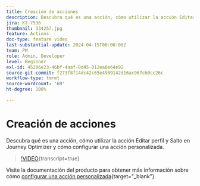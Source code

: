 ```yaml
---
title: Creación de acciones
description: Descubra qué es una acción, cómo utilizar la acción Editar perfil y Salto en Journey Optimizer y cómo configurar una acción personalizada.
jira: KT-7536
thumbnail: 334257.jpg
feature: Actions
doc-type: feature video
last-substantial-update: 2024-04-15T00:00:00Z
team: PM
role: Admin, Developer
level: Beginner
exl-id: 45206e23-46bf-4aaf-8d45-012ea0e64e92
source-git-commit: f273f8f14dc42c65e4989142d16ac967cb0cc26c
workflow-type: tm+mt
source-wordcount: '69'
ht-degree: 100%

---
```


# Creación de acciones

Descubra qué es una acción, cómo utilizar la acción Editar perfil y Salto en Journey Optimizer y cómo configurar una acción personalizada.

>[!VIDEO](https://video.tv.adobe.com/v/3430277?quality=12&learn=on&captions=spa){transcript=true}

Visite la documentación del producto para obtener más información sobre cómo [configurar una acción personalizada](https://experienceleague.adobe.com/es/docs/journey-optimizer/using/configuration/configure-journeys/action-journeys/about-custom-action-configuration){target="_blank"}.
